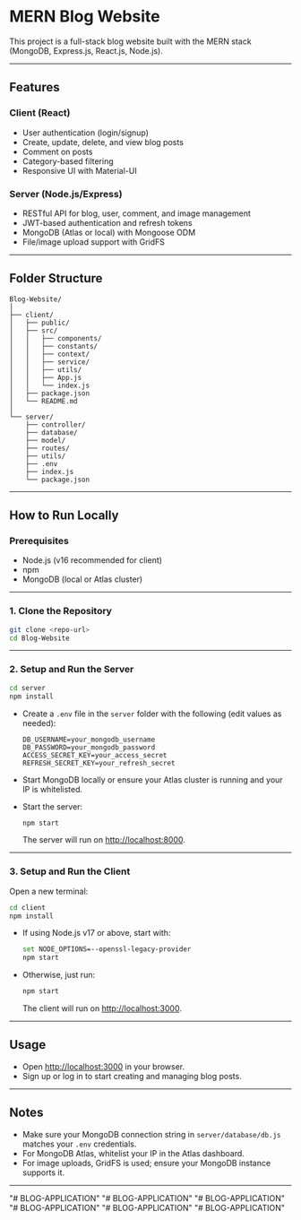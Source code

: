 # MERN Blog Website

This project is a full-stack blog website built with the MERN stack (MongoDB, Express.js, React.js, Node.js).

---

## Features

### Client (React)
- User authentication (login/signup)
- Create, update, delete, and view blog posts
- Comment on posts
- Category-based filtering
- Responsive UI with Material-UI

### Server (Node.js/Express)
- RESTful API for blog, user, comment, and image management
- JWT-based authentication and refresh tokens
- MongoDB (Atlas or local) with Mongoose ODM
- File/image upload support with GridFS

---

## Folder Structure

```
Blog-Website/
│
├── client/
│   ├── public/
│   ├── src/
│   │   ├── components/
│   │   ├── constants/
│   │   ├── context/
│   │   ├── service/
│   │   ├── utils/
│   │   ├── App.js
│   │   └── index.js
│   ├── package.json
│   └── README.md
│
└── server/
    ├── controller/
    ├── database/
    ├── model/
    ├── routes/
    ├── utils/
    ├── .env
    ├── index.js
    └── package.json
```

---

## How to Run Locally

### Prerequisites

- Node.js (v16 recommended for client)
- npm
- MongoDB (local or Atlas cluster)

---

### 1. Clone the Repository

```sh
git clone <repo-url>
cd Blog-Website
```

---

### 2. Setup and Run the Server

```sh
cd server
npm install
```

- Create a `.env` file in the `server` folder with the following (edit values as needed):

  ```
  DB_USERNAME=your_mongodb_username
  DB_PASSWORD=your_mongodb_password
  ACCESS_SECRET_KEY=your_access_secret
  REFRESH_SECRET_KEY=your_refresh_secret
  ```

- Start MongoDB locally or ensure your Atlas cluster is running and your IP is whitelisted.

- Start the server:

  ```sh
  npm start
  ```

  The server will run on [http://localhost:8000](http://localhost:8000).

---

### 3. Setup and Run the Client

Open a new terminal:

```sh
cd client
npm install
```

- If using Node.js v17 or above, start with:

  ```sh
  set NODE_OPTIONS=--openssl-legacy-provider
  npm start
  ```

- Otherwise, just run:

  ```sh
  npm start
  ```

  The client will run on [http://localhost:3000](http://localhost:3000).

---

## Usage

- Open [http://localhost:3000](http://localhost:3000) in your browser.
- Sign up or log in to start creating and managing blog posts.

---

## Notes

- Make sure your MongoDB connection string in `server/database/db.js` matches your `.env` credentials.
- For MongoDB Atlas, whitelist your IP in the Atlas dashboard.
- For image uploads, GridFS is used; ensure your MongoDB instance supports it.

---
"# BLOG-APPLICATION" 
"# BLOG-APPLICATION" 
"# BLOG-APPLICATION" 
"# BLOG-APPLICATION" 
"# BLOG-APPLICATION" 
"# BLOG-APPLICATION" 
